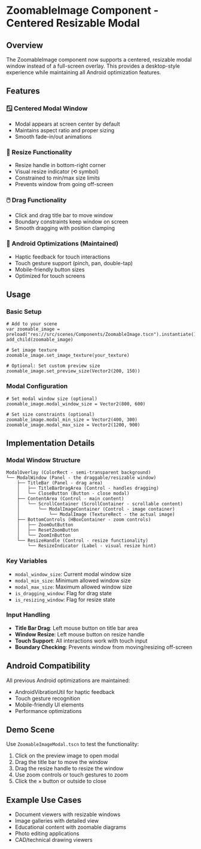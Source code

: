 # ZoomableImage Component - Centered Resizable Modal

## Overview

The ZoomableImage component now supports a centered, resizable modal window instead of a full-screen overlay. This provides a desktop-style experience while maintaining all Android optimization features.

## Features

### 🪟 Centered Modal Window

- Modal appears at screen center by default
- Maintains aspect ratio and proper sizing
- Smooth fade-in/out animations

### 🔄 Resize Functionality

- Resize handle in bottom-right corner
- Visual resize indicator (⟲ symbol)
- Constrained to min/max size limits
- Prevents window from going off-screen

### 🖱️ Drag Functionality

- Click and drag title bar to move window
- Boundary constraints keep window on screen
- Smooth dragging with position clamping

### 📱 Android Optimizations (Maintained)

- Haptic feedback for touch interactions
- Touch gesture support (pinch, pan, double-tap)
- Mobile-friendly button sizes
- Optimized for touch screens

## Usage

### Basic Setup

```gdscript
# Add to your scene
var zoomable_image = preload("res://src/scenes/Components/ZoomableImage.tscn").instantiate()
add_child(zoomable_image)

# Set image texture
zoomable_image.set_image_texture(your_texture)

# Optional: Set custom preview size
zoomable_image.set_preview_size(Vector2(200, 150))
```

### Modal Configuration

```gdscript
# Set modal window size (optional)
zoomable_image.modal_window_size = Vector2(800, 600)

# Set size constraints (optional)
zoomable_image.modal_min_size = Vector2(400, 300)
zoomable_image.modal_max_size = Vector2(1200, 900)
```

## Implementation Details

### Modal Window Structure

```
ModalOverlay (ColorRect - semi-transparent background)
└── ModalWindow (Panel - the draggable/resizable window)
    ├── TitleBar (Panel - drag area)
    │   ├── TitleBarDragArea (Control - handles dragging)
    │   └── CloseButton (Button - close modal)
    ├── ContentArea (Control - main content)
    │   └── ScrollContainer (ScrollContainer - scrollable content)
    │       └── ModalImageContainer (Control - image container)
    │           └── ModalImage (TextureRect - the actual image)
    ├── BottomControls (HBoxContainer - zoom controls)
    │   ├── ZoomOutButton
    │   ├── ResetZoomButton
    │   └── ZoomInButton
    └── ResizeHandle (Control - resize functionality)
        └── ResizeIndicator (Label - visual resize hint)
```

### Key Variables

- `modal_window_size`: Current modal window size
- `modal_min_size`: Minimum allowed window size
- `modal_max_size`: Maximum allowed window size
- `is_dragging_window`: Flag for drag state
- `is_resizing_window`: Flag for resize state

### Input Handling

- **Title Bar Drag**: Left mouse button on title bar area
- **Window Resize**: Left mouse button on resize handle
- **Touch Support**: All interactions work with touch input
- **Boundary Checking**: Prevents window from moving/resizing off-screen

## Android Compatibility

All previous Android optimizations are maintained:

- AndroidVibrationUtil for haptic feedback
- Touch gesture recognition
- Mobile-friendly UI elements
- Performance optimizations

## Demo Scene

Use `ZoomableImageModal.tscn` to test the functionality:

1. Click on the preview image to open modal
2. Drag the title bar to move the window
3. Drag the resize handle to resize the window
4. Use zoom controls or touch gestures to zoom
5. Click the × button or outside to close

## Example Use Cases

- Document viewers with resizable windows
- Image galleries with detailed view
- Educational content with zoomable diagrams
- Photo editing applications
- CAD/technical drawing viewers
